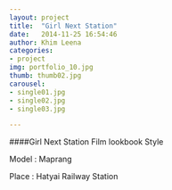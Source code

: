 ```yaml
---
layout: project
title:  "Girl Next Station"
date:   2014-11-25 16:54:46
author: Khim Leena
categories:
- project
img: portfolio_10.jpg
thumb: thumb02.jpg
carousel:
- single01.jpg
- single02.jpg
- single03.jpg

---
```

####Girl Next Station
Film lookbook Style

Model : Maprang

Place : Hatyai Railway Station




